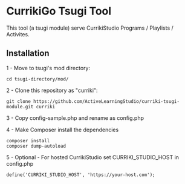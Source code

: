 
CurrikiGo Tsugi Tool
==========================

This tool (a tsugi module) serve CurrikiStudio Programs / Playlists / Activites.

Installation
-------------------

1 - Move to tsugi's mod directory:

    cd tsugi-directory/mod/

2 - Clone this repository as "curriki":

    git clone https://github.com/ActiveLearningStudio/curriki-tsugi-module.git curriki

3 - Copy config-sample.php and rename as config.php

4 - Make Composer install the dependencies

    composer install
    composer dump-autoload

5 - Optional - For hosted CurrikiStudio set CURRIKI_STUDIO_HOST in config.php

    define('CURRIKI_STUDIO_HOST', 'https://your-host.com');
